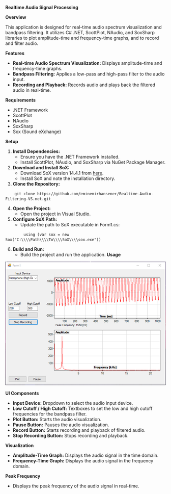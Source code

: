 **Realtime Audio Signal Processing**

**Overview**

This application is designed for real-time audio spectrum visualization and bandpass filtering. It utilizes C\# .NET, ScottPlot, NAudio, and SoxSharp libraries to plot amplitude-time and frequency-time graphs, and to record and filter audio.

**Features**

-   **Real-time Audio Spectrum Visualization:** Displays amplitude-time and frequency-time graphs.
-   **Bandpass Filtering:** Applies a low-pass and high-pass filter to the audio input.
-   **Recording and Playback:** Records audio and plays back the filtered audio in real-time.

**Requirements**

-   .NET Framework
-   ScottPlot
-   NAudio
-   SoxSharp
-   Sox (Sound eXchange)

**Setup**

1.  **Install Dependencies:**
    -   Ensure you have the .NET Framework installed.
    -   Install ScottPlot, NAudio, and SoxSharp via NuGet Package Manager.
2.  **Download and Install SoX:**
    -   Download SoX version 14.4.1 from [here](https://sourceforge.net/projects/sox/files/sox/14.4.1/).
    -   Install SoX and note the installation directory.
3.  **Clone the Repository:**
```
    git clone https://github.com/eminemirhansener/Realtime-Audio-Filtering-VS.net.git
```
4.  **Open the Project:**
    -   Open the project in Visual Studio.
5.  **Configure SoX Path:**
    -   Update the path to SoX executable in Form1.cs:
```
        using (var sox = new Sox("C:\\\\Path\\\\To\\\\SoX\\\\sox.exe"))
```
6.  **Build and Run:**
    -   Build the project and run the application.
**Usage**

![](media/9ea41edb454e800b3c97a041c49cd5ac.png)

**UI Components**

-   **Input Device:** Dropdown to select the audio input device.
-   **Low Cutoff / High Cutoff:** Textboxes to set the low and high cutoff frequencies for the bandpass filter.
-   **Plot Button:** Starts the audio visualization.
-   **Pause Button:** Pauses the audio visualization.
-   **Record Button:** Starts recording and playback of filtered audio.
-   **Stop Recording Button:** Stops recording and playback.

**Visualization**

-   **Amplitude-Time Graph:** Displays the audio signal in the time domain.
-   **Frequency-Time Graph:** Displays the audio signal in the frequency domain.

**Peak Frequency**

-   Displays the peak frequency of the audio signal in real-time.
